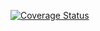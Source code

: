 <a href='https://coveralls.io/github/caroweng/SSP?branch=master'><img src='https://coveralls.io/repos/github/caroweng/SSP/badge.svg?branch=master' alt='Coverage Status' /></a>
